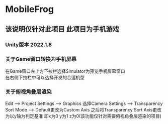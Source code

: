 # MobileFrog
## 该说明仅针对此项目 此项目为手机游戏
### Unity版本 2022.1.8  

### 关于Game窗口转换为手机屏幕
在Game窗口左上方下拉栏选择Simulator为预览手机屏幕窗口  
在右侧下拉栏中可以选择开发的合适机型  

### 关于俯视角叠层渲染  
Edit --> Project Settings --> Graphics 选择Camera Settings --> Transparency Sort Mode --> Default更改为Custom Axis 之后将Transparency Sort Axis更改为以y轴为判定基准 即x为0 y为1 z为0(该功能仅针对需要俯视角叠层渲染的项目)
